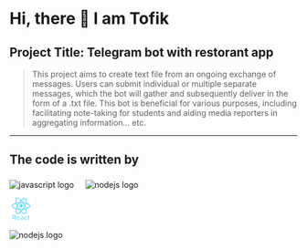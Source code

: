 # Hi, there 🙌 I am Tofik 

## Project Title: Telegram bot with restorant app
> This project aims to create text file from an ongoing exchange of messages. Users can submit individual or multiple separate messages, which the bot will gather and subsequently deliver in the form of a .txt file. This bot is beneficial for various purposes, including facilitating note-taking for students and aiding media reporters in aggregating information... etc.
---

<h2 align="left">The code is written by </h2>

###

<div align="left">
  <img src="https://cdn.jsdelivr.net/gh/devicons/devicon/icons/javascript/javascript-original.svg" height="40" alt="javascript logo"  />
  <img width="12" />
  <img src="https://cdn.jsdelivr.net/gh/devicons/devicon/icons/nodejs/nodejs-original.svg" height="40" alt="nodejs logo"  />
  <img width="12" />

<p align="left"> <a href="https://reactjs.org/" target="_blank" rel="noreferrer"> 
  <img src="https://raw.githubusercontent.com/devicons/devicon/master/icons/react/react-original-wordmark.svg" alt="react" width="40" height="40"/> </a> 
</p>
<img src="https://cdn.jsdelivr.net/gh/devicons/devicon/icons/javascript/react-original.svg" height="40" alt="nodejs logo"  />
  <img width="12" />
</div>

###
